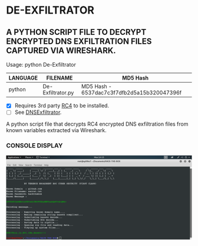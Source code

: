# DE-EXFILTRATOR
## A PYTHON SCRIPT FILE TO DECRYPT ENCRYPTED DNS EXFILTRATION FILES CAPTURED VIA WIRESHARK.

Usage: python De-Exfiltrator

| LANGUAGE | FILENAME          | MD5 Hash                                    |
|------    |------             | -------                                     |
| python   | De-Exfiltrator.py | MD5 Hash - 6537dac7c3f7dfb2d5a15b320047396f |

- [x] Requires 3rd party [RC4](https://pypi.org/project/arc4/) to be installed.
- [ ] See [DNSExfiltrator](https://github.com/Arno0x/DNSExfiltrator).

A python script file that decrypts RC4 encrypted DNS exfiltration files from known variables extracted via Wireshark.

### CONSOLE DISPLAY
![Screenshot](picture5.png)
